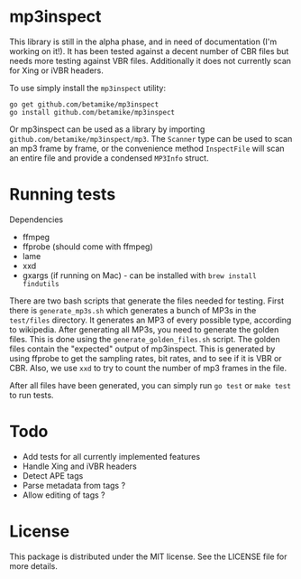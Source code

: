 # mp3inspect

This library is still in the alpha phase, and in need of documentation (I'm working on it!). It has been tested against
a decent number of CBR files but needs more testing against VBR files. Additionally it does not currently scan for Xing
or iVBR headers.

To use simply install the `mp3inspect` utility:

    go get github.com/betamike/mp3inspect
    go install github.com/betamike/mp3inspect

Or mp3inspect can be used as a library by importing `github.com/betamike/mp3inspect/mp3`. The `Scanner` type can be used
to scan an mp3 frame by frame, or the convenience method `InspectFile` will scan an entire file and provide a condensed
`MP3Info` struct.

# Running tests
Dependencies
- ffmpeg
- ffprobe (should come with ffmpeg)
- lame
- xxd
- gxargs (if running on Mac) - can be installed with `brew install findutils`

There are two bash scripts that generate the files needed for testing.
First there is `generate_mp3s.sh` which generates a bunch of MP3s in the
`test/files` directory. It generates an MP3 of every possible type, according to wikipedia.
After generating all MP3s, you need to generate the golden files.
This is done using the `generate_golden_files.sh` script. The golden files
contain the "expected" output of mp3inspect. This is generated by using ffprobe to get the
sampling rates, bit rates, and to see if it is VBR or CBR.
Also, we use `xxd` to try to count the number of mp3 frames in the file.

After all files have been generated, you can simply run `go test` or `make test` to run tests.

# Todo

- Add tests for all currently implemented features
- Handle Xing and iVBR headers
- Detect APE tags
- Parse metadata from tags ?
- Allow editing of tags ?

# License

This package is distributed under the MIT license.  See the LICENSE file for more details.

